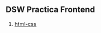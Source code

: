 ## DSW Practica Frontend
1. [html-css](https://github.com/iamyeizi/frontend-practica-2024/tree/main/1-html-css)
